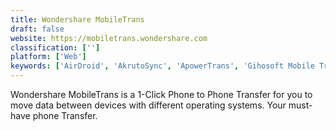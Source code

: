 ```yaml
---
title: Wondershare MobileTrans
draft: false 
website: https://mobiletrans.wondershare.com
classification: ['']
platform: ['Web']
keywords: ['AirDroid', 'AkrutoSync', 'ApowerTrans', 'Gihosoft Mobile Transfer', 'Jihosoft Phone Transfer', 'My Phone', 'OLFolderSync', 'OxyFile', 'PhoneCopy', 'PhoneDog Phone Transfer', 'SYNCING.NET', 'SyncDroid', 'SynciOS Data Transfer', 'Titanium Backup', 'Wunderlist for Outlook', 'ZapStitch', 'fruux', 'iCloud', 'iTunes']
---
```

Wondershare MobileTrans is a 1-Click Phone to Phone Transfer for you to move data between devices with different operating systems. Your must-have phone Transfer.